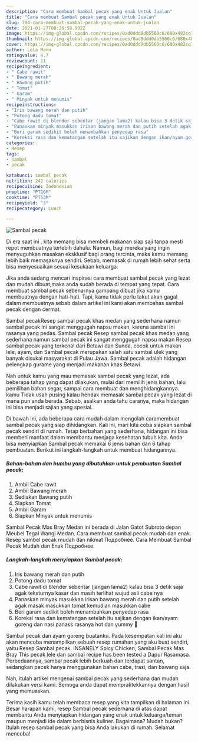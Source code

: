 ```yaml
---
description: "Cara membuat Sambal pecak yang enak Untuk Jualan"
title: "Cara membuat Sambal pecak yang enak Untuk Jualan"
slug: 784-cara-membuat-sambal-pecak-yang-enak-untuk-jualan
date: 2021-01-27T08:20:58.992Z
image: https://img-global.cpcdn.com/recipes/0ad0ddd0db5560c6/680x482cq70/sambal-pecak-foto-resep-utama.jpg
thumbnail: https://img-global.cpcdn.com/recipes/0ad0ddd0db5560c6/680x482cq70/sambal-pecak-foto-resep-utama.jpg
cover: https://img-global.cpcdn.com/recipes/0ad0ddd0db5560c6/680x482cq70/sambal-pecak-foto-resep-utama.jpg
author: Lela Mann
ratingvalue: 4.7
reviewcount: 11
recipeingredient:
- " Cabe rawit"
- " Bawang merah"
- " Bawang putih"
- " Tomat"
- " Garam"
- " Minyak untuk menumis"
recipeinstructions:
- "Iris bawang merah dan putih"
- "Potong dadu tomat"
- "Cabe rawit di blender sebentar (jangan lama2) kalau bisa 3 detik saja agak teksturnya kasar dan masih terlihat wujud asli cabe nya"
- "Panaskan minyak masukkan irisan bawang merah dan putih setelah agak masak masukkan tomat kemudian masukkan cabe"
- "Beri garam sedikit boleh menambahkan penyedap rasa"
- "Koreksi rasa dan kematangan setelah itu sajikan dengan ikan/ayam goreng dan nasi panass rasanya hot dan yummy 🤤"
categories:
- Resep
tags:
- sambal
- pecak

katakunci: sambal pecak 
nutrition: 242 calories
recipecuisine: Indonesian
preptime: "PT16M"
cooktime: "PT53M"
recipeyield: "3"
recipecategory: Lunch

---
```



![Sambal pecak](https://img-global.cpcdn.com/recipes/0ad0ddd0db5560c6/680x482cq70/sambal-pecak-foto-resep-utama.jpg)

Di era  saat ini , kita memang bisa membeli makanan siap saji tanpa mesti repot membuatnya terlebih dahulu. Namun, bagi mereka yang ingin menyuguhkan masakan eksklusif bagi orang tercinta, maka kamu memang lebih baik memasaknya sendiri. Sebab, memasak di rumah lebih sehat serta bisa menyesuaikan sesuai kesukaan keluarga.

Jika anda sedang mencari inspirasi cara membuat sambal pecak yang lezat dan mudah dibuat,maka anda sudah berada di tempat yang tepat. Cara membuat sambal pecak  sebenarnya gampang dibuat jika kamu membuatnya dengan hati-hati. Tapi, kamu tidak perlu takut akan gagal dalam membuatnya 
sebab dalam artikel ini kami akan membahas sambal pecak dengan cermat.  

Sambal pecakResep sambal pecak khas medan yang sederhana namun sambal pecak ini sangat menggugah napsu makan, karena sambal ini rasanya yang pedas. Sambal pecak Resep sambal pecak khas medan yang sederhana namun sambal pecak ini sangat menggugah napsu makan Resep sambal pecak yang terkenal dari Betawi dan Sunda, cocok untuk makan lele, ayam, dan Sambal pecak merupakan salah satu sambal ulek yang banyak disukai masyarakat di Pulau Jawa. Sambal pecak adalah hidangan pelengkap gurame yang menjadi makanan khas Betawi.

Nah untuk kamu yang mau memasak sambal pecak yang lezat, ada beberapa tahap yang dapat dilakukan, mulai dari memilih jenis bahan, lalu pemilihan bahan segar, sampai cara membuat dan menghidangkannya. kamu Tidak usah pusing kalau hendak memasak sambal pecak yang lezat di mana pun anda berada. Sebab, asalkan anda  tahu caranya, maka hidangan ini bisa menjadi sajian yang spesial.

Di bawah ini, ada beberapa cara mudah dalam mengolah caramembuat sambal pecak yang siap dihidangkan. Kali ini, mari kita coba siapkan sambal pecak sendiri di rumah. Tetap berbahan yang sederhana, hidangan ini bisa memberi manfaat dalam membantu menjaga kesehatan tubuh kita. Anda bisa menyiapkan Sambal pecak memakai 6 jenis bahan dan 6 tahap pembuatan. Berikut ini langkah-langkah untuk membuat hidangannya.

<!--inarticleads1-->

##### Bahan-bahan dan bumbu yang dibutuhkan untuk pembuatan Sambal pecak:

1. Ambil  Cabe rawit
1. Ambil  Bawang merah
1. Sediakan  Bawang putih
1. Siapkan  Tomat
1. Ambil  Garam
1. Siapkan  Minyak untuk menumis


Sambal Pecak Mas Bray Medan ini berada di Jalan Gatot Subroto depan Meubel Tegal Wangi Medan. Cara membuat sambal pecak mudah dan enak. Resep sambel pecak mudah dan nikmat Подробнее. Cara Membuat Sambal Pecak Mudah dan Enak Подробнее. 

<!--inarticleads2-->

##### Langkah-langkah menyiapkan Sambal pecak:

1. Iris bawang merah dan putih
1. Potong dadu tomat
1. Cabe rawit di blender sebentar (jangan lama2) kalau bisa 3 detik saja agak teksturnya kasar dan masih terlihat wujud asli cabe nya
1. Panaskan minyak masukkan irisan bawang merah dan putih setelah agak masak masukkan tomat kemudian masukkan cabe
1. Beri garam sedikit boleh menambahkan penyedap rasa
1. Koreksi rasa dan kematangan setelah itu sajikan dengan ikan/ayam goreng dan nasi panass rasanya hot dan yummy 🤤


Sambal pecak dan ayam goreng buatanku. Pada kesempatan kali ini aku akan mencoba menampilkan sebuah resep rumahan.yang aku buat sendiri, yaitu Resep Sambal pecak. INSANELY Spicy Chicken, Sambal Pecak Mas Bray This pecak lele dan sambal recipe has been tested a Dapur Rasamasa. Perbedaannya, sambal pecak lebih berkuah dan terdapat santan, sedangkan pecek hanya menggunakan bahan cabe, trasi, dan bawang saja. 

Nah, itulah artikel mengenai  sambal pecak  yang sederhana dan mudah dilakukan versi kami. Semoga anda dapat mempraktekkannya dengan hasil yang memuaskan. 

Terima kasih kamu telah membaca resep yang kita tampilkan di halaman ini. Besar harapan kami, resep  Sambal pecak sederhana di atas dapat membantu Anda menyiapkan hidangan yang enak untuk keluarga/teman maupun menjadi ide dalam berbisnis kuliner. Bagaimana? Mudah bukan? Itulah resep sambal pecak yang bisa Anda lakukan di rumah. Selamat mencoba!

